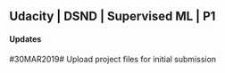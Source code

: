 ## Udacity | DSND | Supervised ML | P1 <br>




#### Updates

#30MAR2019#
Upload project files for initial submission
